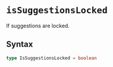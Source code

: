 # `isSuggestionsLocked`

If suggestions are locked.

## Syntax

```ts
type IsSuggestionsLocked = boolean
```
